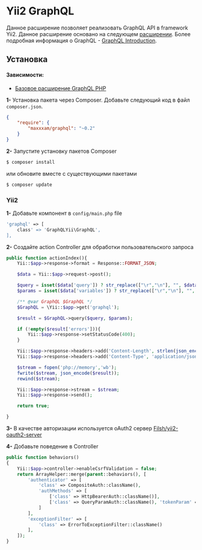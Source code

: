 # Yii2 GraphQL

Данное расширение позволяет реализовать GraphQL API в framework Yii2. Данное расширение основано на следующем [расширении](https://github.com/webonyx/graphql-php). Более подробная информация о GraphQL - [GraphQL Introduction](http://facebook.github.io/react/blog/2015/05/01/graphql-introduction.html).


## Установка

#### Зависимости:

* [Базовое расширение GraphQL PHP](https://github.com/webonyx/graphql-php)


**1-** Установка пакета через Composer. Добавьте следующий код в файл `composer.json`.
```json
{
	"require": {
		"maxxxam/graphql": "~0.2"
	}
}
```

**2-** Запустите установку пакетов Composer

```bash
$ composer install
```

или обновите вместе с существующими пакетами

```bash
$ composer update
```

### Yii2

**1-** Добавьте компонент в `config/main.php` file
```php
'graphql' => [
    class' => 'GraphQLYii\GraphQL',
],
```

**2-** Создайте action Controller для обработки пользовательского запроса

```php
public function actionIndex(){
    Yii::$app->response->format = Response::FORMAT_JSON;

    $data = Yii::$app->request->post();

    $query = isset($data['query']) ? str_replace(["\r","\n"], "", $data['query']) : null;
    $params = isset($data['variables']) ? str_replace(["\r","\n"], "", $data['variables']) : null;

    /** @var GraphQL $GraphQL */
    $GraphQL = \Yii::$app->get('graphql');

    $result = $GraphQL->query($query, $params);

    if (!empty($result['errors'])){
        Yii::$app->response->setStatusCode(400);
    }

    Yii::$app->response->headers->add('Content-Length', strlen(json_encode($result)));
    Yii::$app->response->headers->add('Content-Type', 'application/json');

    $stream = fopen('php://memory','wb');
    fwrite($stream, json_encode($result));
    rewind($stream);

    Yii::$app->response->stream = $stream;
    Yii::$app->response->send();

    return true;

}
```

**3-** В качестве авторизации используется oAuth2 сервер [Filsh/yii2-oauth2-server](https://github.com/Filsh/yii2-oauth2-server)

**4-** Добавьте поведение в Controller

```php
public function behaviors()
{
    Yii::$app->controller->enableCsrfValidation = false;
    return ArrayHelper::merge(parent::behaviors(), [
        'authenticator' => [
            'class' => CompositeAuth::className(),
            'authMethods' => [
                ['class' => HttpBearerAuth::className()],
                ['class' => QueryParamAuth::className(), 'tokenParam' => 'accessToken'],
            ]
        ],
        'exceptionFilter' => [
            'class' => ErrorToExceptionFilter::className()
        ],
    ]);
}
```

